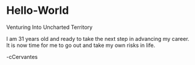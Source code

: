 # Hello-World
Venturing Into Uncharted Territory

I am 31 years old and ready to take the next step in advancing my career.  
It is now time for me to go out and take my own risks in life. 


-cCervantes
